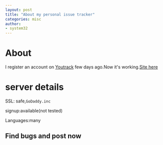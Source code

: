```yaml
---
layout: post
title: "About my personal issue tracker"
categories: misc
author:
- system32
---
```


# About
I register an account on [Youtrack](https://www.jetbrains.com) few days ago.Now it's working.[Site here](https://sysdl132.myjetbrains.com)
# server details
SSL: safe,``GoDaddy.inc``

signup:available(not tested)

Languages:many
## Find bugs and post now
